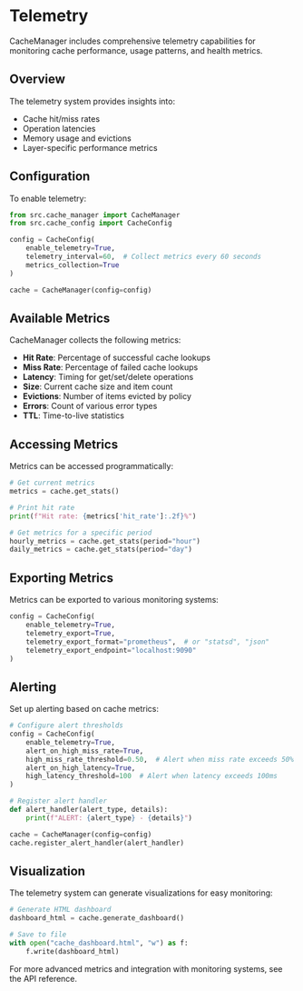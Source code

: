 # Telemetry

CacheManager includes comprehensive telemetry capabilities for monitoring cache performance, usage patterns, and health metrics.

## Overview

The telemetry system provides insights into:

- Cache hit/miss rates
- Operation latencies
- Memory usage and evictions
- Layer-specific performance metrics

## Configuration

To enable telemetry:

```python
from src.cache_manager import CacheManager
from src.cache_config import CacheConfig

config = CacheConfig(
    enable_telemetry=True,
    telemetry_interval=60,  # Collect metrics every 60 seconds
    metrics_collection=True
)

cache = CacheManager(config=config)
```

## Available Metrics

CacheManager collects the following metrics:

- **Hit Rate**: Percentage of successful cache lookups
- **Miss Rate**: Percentage of failed cache lookups
- **Latency**: Timing for get/set/delete operations
- **Size**: Current cache size and item count
- **Evictions**: Number of items evicted by policy
- **Errors**: Count of various error types
- **TTL**: Time-to-live statistics

## Accessing Metrics

Metrics can be accessed programmatically:

```python
# Get current metrics
metrics = cache.get_stats()

# Print hit rate
print(f"Hit rate: {metrics['hit_rate']:.2f}%")

# Get metrics for a specific period
hourly_metrics = cache.get_stats(period="hour")
daily_metrics = cache.get_stats(period="day")
```

## Exporting Metrics

Metrics can be exported to various monitoring systems:

```python
config = CacheConfig(
    enable_telemetry=True,
    telemetry_export=True,
    telemetry_export_format="prometheus",  # or "statsd", "json"
    telemetry_export_endpoint="localhost:9090"
)
```

## Alerting

Set up alerting based on cache metrics:

```python
# Configure alert thresholds
config = CacheConfig(
    enable_telemetry=True,
    alert_on_high_miss_rate=True,
    high_miss_rate_threshold=0.50,  # Alert when miss rate exceeds 50%
    alert_on_high_latency=True,
    high_latency_threshold=100  # Alert when latency exceeds 100ms
)

# Register alert handler
def alert_handler(alert_type, details):
    print(f"ALERT: {alert_type} - {details}")

cache = CacheManager(config=config)
cache.register_alert_handler(alert_handler)
```

## Visualization

The telemetry system can generate visualizations for easy monitoring:

```python
# Generate HTML dashboard
dashboard_html = cache.generate_dashboard()

# Save to file
with open("cache_dashboard.html", "w") as f:
    f.write(dashboard_html)
```

For more advanced metrics and integration with monitoring systems, see the API reference.

